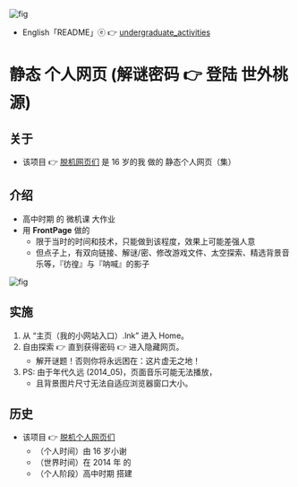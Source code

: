 <!-- ![fig](https://raw.githubusercontent.com/ChenZhu-Xie/offline_web_pages/master/img/index.png "『主入口』页面") -->
![fig](https://gitee.com/ChenZhu-Xie/offline_web_pages/raw/master/img/index.png "『主入口』页面")

* English「README」ⓔ 👉 [undergraduate_activities](https://github.com/ChenZhu-Xie/undergraduate_activities)

# 静态 个人网页 (解谜密码 :point_right: 登陆 世外桃源)

## 关于
* 该项目 👉 [脱机网页们](https://gitee.com/ChenZhu-Xie/1A2B_3C_4A5B) 是 16 岁的我 做的 静态个人网页（集）

## 介绍
* 高中时期 的 微机课 大作业
* 用 **FrontPage** 做的
    * 限于当时的时间和技术，只能做到该程度，效果上可能差强人意
    * 但点子上，有双向链接、解谜/密、修改游戏文件、太空探索、精选背景音乐等，『彷徨』与『呐喊』的影子

<!-- ![fig](https://raw.githubusercontent.com/ChenZhu-Xie/offline_web_pages/master/img/entrance.png "『隐藏入口 / 传送门』页面") -->
![fig](https://gitee.com/ChenZhu-Xie/offline_web_pages/raw/master/img/entrance.png "『主入口』页面")

## 实施
1. 从 “主页（我的小网站入口）.lnk” 进入 Home。  
2. 自由探索 :point_right: 直到获得密码 :point_right: 进入隐藏网页。
    * 解开谜题！否则你将永远困在：这片虚无之地！
3. PS: 由于年代久远 (2014_05)，页面音乐可能无法播放，  
    * 且背景图片尺寸无法自适应浏览器窗口大小。

## 历史
* 该项目 👉 [脱机个人网页们](https://gitee.com/ChenZhu-Xie/1A2B_3C_4A5B)
    * （个人时间）由 16 岁小谢
    * （世界时间）在 2014 年 的 
    * （个人阶段）高中时期 搭建

<!-- ## 软件架构
软件架构说明


## 安装教程

1.  xxxx
2.  xxxx
3.  xxxx

## 使用说明

1.  xxxx
2.  xxxx
3.  xxxx

## 参与贡献

1.  Fork 本仓库
2.  新建 Feat_xxx 分支
3.  提交代码
4.  新建 Pull Request


## 特技

1.  使用 Readme\_XXX.md 来支持不同的语言，例如 Readme\_en.md, Readme\_zh.md
2.  Gitee 官方博客 [blog.gitee.com](https://blog.gitee.com)
3.  你可以 [https://gitee.com/explore](https://gitee.com/explore) 这个地址来了解 Gitee 上的优秀开源项目
4.  [GVP](https://gitee.com/gvp) 全称是 Gitee 最有价值开源项目，是综合评定出的优秀开源项目
5.  Gitee 官方提供的使用手册 [https://gitee.com/help](https://gitee.com/help)
6.  Gitee 封面人物是一档用来展示 Gitee 会员风采的栏目 [https://gitee.com/gitee-stars/](https://gitee.com/gitee-stars/) -->
